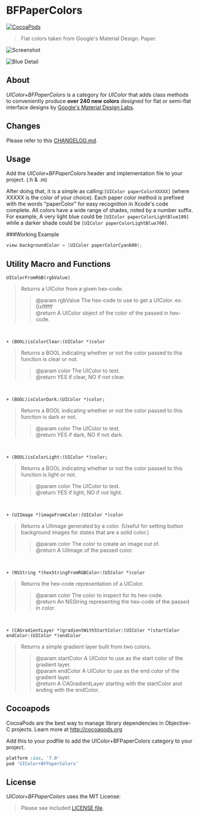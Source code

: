 BFPaperColors
=============
[![CocoaPods](https://img.shields.io/cocoapods/v/UIColor+BFPaperColors.svg?style=flat)](https://github.com/bfeher/BFPaperColors)

> Flat colors taken from Google's Material Design: Paper.

![Screenshot](https://raw.githubusercontent.com/bfeher/BFPaperColors/master/colorList.png "Screenshot")

![Blue Detail](https://raw.githubusercontent.com/bfeher/BFPaperColors/master/blueList.png "Blue Detail")


About
---------
_UIColor+BFPaperColors_ is a category for _UIColor_ that adds class methods to conveniently produce **over 240 new colors** designed for flat or semi-flat interface designs by [Google's Material Design Labs](http://www.google.com/design/spec/style/color.html).

Changes
---------
Please refer to this [CHANGELOG.md](https://github.com/bfeher/BFPaperColors/blob/master/CHANGELOG.md).

Usage
---------
Add the _UIColor+BFPaperColors_ header and implementation file to your project. (.h & .m)

After doing that, it is a simple as calling:`[UIColor paperColorXXXXX]` (where XXXXX is the color of your choice). Each paper color method is prefixed with the words "paperColor" for easy recognition in Xcode's code complete. All colors have a wide range of shades, noted by a number suffix. For example, A very light blue could be `[UIColor paperColorLightBlue100]` while a darker shade could be `[UIColor paperColorLightBlue700]`.

###Working Example
```objective-c
view.backgroundColor = [UIColor paperColorCyan600];
```

Utility Macro and Functions
---------
`UIColorFromRGB(rgbValue)`  
>Returns a UIColor from a given hex-code.  
>>@param rgbValue     The hex-code to use to get a UIColor. ex: 0xffffff  
>>@return A UIColor object of the color of the passed in hex-code.  
<br />

`+ (BOOL)isColorClear:(UIColor *)color`  
>Returns a BOOL indicating whether or not the color passed to this function is clear or not.  
>>@param color    The UIColor to test.  
>>@return YES if clear, NO if not clear.  
<br />

`+ (BOOL)isColorDark:(UIColor *)color;`
>Returns a BOOL indicating whether or not the color passed to this function is dark or not.  
>>@param color The UIColor to test.  
>>@return YES if dark, NO if not dark.  
<br />

`+ (BOOL)isColorLight:(UIColor *)color;`  
>Returns a BOOL indicating whether or not the color passed to this function is light or not.  
>>@param color The UIColor to test.  
>>@return YES if light, NO if not light.  
<br />

`+ (UIImage *)imageFromColor:(UIColor *)color`  
>Returns a UIImage generated by a color. (Useful for setting button background images for states that are a solid color.)  
>>@param color    The color to create an image out of.  
>>@return A UIImage of the passed color.  
<br />

`+ (NSString *)hexStringFromRGBColor:(UIColor *)color`  
>Returns the hex-code representation of a UIColor.  
>>@param color    The color to inspect for its hex-code.  
>>@return An NSString representing the hex-code of the passed in color.  
<br />

`+ (CAGradientLayer *)gradientWithStartColor:(UIColor *)startColor endColor:(UIColor *)endColor`  
>Returns a simple gradient layer built from two colors.  
>>@param startColor A UIColor to use as the start color of the gradient layer.  
>>@param endColor   A UIColor to use as the end color of the gradient layer.  
>>@return A CAGradientLayer starting with the startColor and ending with the endColor.  



Cocoapods
-------

CocoaPods are the best way to manage library dependencies in Objective-C projects.
Learn more at http://cocoapods.org

Add this to your podfile to add the UIColor+BFPaperColors category to your project.
```ruby
platform :ios, '7.0'
pod 'UIColor+BFPaperColors'
```

License
--------
_UIColor+BFPaperColors_ uses the MIT License:

> Please see included [LICENSE file](https://raw.githubusercontent.com/bfeher/BFPaperColors/master/LICENSE.md).
